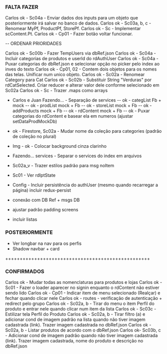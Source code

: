 ### FALTA FAZER

Carlos ok - Sc04a - Enviar dados dos inputs para um objeto que posteriormente irá salvar no banco de dados.
Carlos ok - Sc03a, b, c - Renomear MyPf, ProductPf, StorePf.
Carlos ok - Sc - Implementar scContent.Pt.
Carlos ok - Cp01 - Fazer botão voltar funcionar.

-- ORDENAR PRIORIDADES

Carlos ok - Sc00b - Fazer TempUsers via dbRef.json
Carlos ok - Sc04a - Incluir categorias de produtos e userId do rdAuthUser
Carlos ok - Sc04a - Puxar categorias do dbRef.json e selecionar opção no picker pelo index ao inves do texto
Carlos ok - Cp01, 02 - Contem dois objetos para os nomes das telas. Unificar num unico objeto.
Carlos ok - Sc02a - Renomear Category para Cat
Carlos ok - Sc02b - Substituir String "Verduras" por rdCatSelected. Criar reducer e alterar valor dele conforme selecionado em Sc02a
Carlos ok - Sc - Trazer .maps como arrays

- Carlos e Juan Fazendo... - Separação de services
  -- ok - categList Fb + mock
  -- ok - prodList mock + Fb
  -- ok - storeList mock + Fb
  -- ok - addProducts mock + Fb
  -- ok - rdContent mock + Fb
  -- ok - Puxar categorias do rdContent e basear ela em numeros (ajustar setDataProdMockDb)

- ok - Firestore, Sc02a - Mudar nome da coleção para categories (padrão de coleção no plural)
- Img - ok - Colocar background cinza clarinho

- Fazendo... services - Separar o services do index em arquivos

* Sc02a_v - Trazer estilos padrão para msg noItem
* Sc01 - Ver rdIptState
* Config - Incluir persistência do authUser (mesmo quando recarregar a página) incluir redux-persist

* conexão com DB Ref + msgs DB
* ajustar padrão padding screens
* incluir listas

### POSTERIORMENTE

- Ver longbar na nav para os perfis
- Shadow navbar + card

++++++++++++++++++++++++++++++++++++++++++++++++++

### CONFIRMADOS

Carlos ok - Mudar todas as nomenclaturas para produtos e lojas
Carlos ok - Sc01 - Fazer o loader aparecer no signin enquanto o rdContent não estiver sendo lido
Carlos ok - Cp01 - Indicar item de menu selecionado (Realçar) e fechar quando clicar nele
Carlos ok - routes - verificação de autenticação + redirect pelo grupo
Carlos ok - Sc02a, b - Tirar do menu o item Perfil do produto e entrar nele quando clicar num item da lista
Carlos ok - Sc03c - Estilizar tela Perfil do Produto
Carlos ok - Sc02a, b - Tirar filtro (a) e adicionar cond de imagem padrão na lista quando não tiver imagem cadastrada (link). Trazer imagem cadastrada no dbRef.json
Carlos ok - Sc02a, b - Listar produtos de acordo com o dbRef.json
Carlos ok- Sc03b, c - Adicionar cond de imagem padrão quando não tiver imagem cadastrada (link). Trazer imagem cadastrada, nome do produto e descrição no dbRef.json
